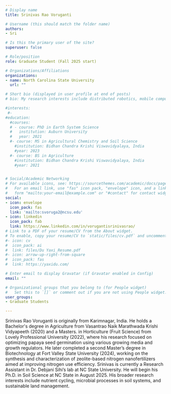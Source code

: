 ```yaml
---
# Display name
title: Srinivas Rao Voruganti

# Username (this should match the folder name)
authors:
- Sri

# Is this the primary user of the site?
superuser: false

# Role/position
role: Graduate Student (Fall 2025 start)

# Organizations/Affiliations
organizations:
- name: North Carolina State University
  url: ""

# Short bio (displayed in user profile at end of posts)
# bio: My research interests include distributed robotics, mobile computing and programmable matter.

#interests:
 #- 
#education:
  #courses:
  # - course: PhD in Earth System Science
  #   institution: Auburn University
  #   year: 2021
  #- course: MS in Agricultural Chemistry and Soil Science
    #institution: Bidhan Chandra Krishi Viswavidyalaya, India
    #year: 2023
  #- course: BS in Agriculture
    #institution: Bidhan Chandra Krishi Viswavidyalaya, India
    #year: 2021


# Social/Academic Networking
# For available icons, see: https://sourcethemes.com/academic/docs/page-builder/#icons
#   For an email link, use "fas" icon pack, "envelope" icon, and a link in the
#   form "mailto:your-email@example.com" or "#contact" for contact widget.
social:
- icon: envelope
  icon_pack: fas
  link: 'mailto:svoruga2@ncsu.edu'
- icon: linkedin
  icon_pack: fab
  link: https://www.linkedin.com/in/vorugantisrinivasrao/
# Link to a PDF of your resume/CV from the About widget.
# To enable, copy your resume/CV to `static/files/cv.pdf` and uncomment the lines below.
#- icon: cv
#  icon_pack: ai
#  link: files/Du Yaxi_Resume.pdf
#- icon: arrow-up-right-from-square
#  icon_pack: fas
#  link: https://yaxidu.com/

# Enter email to display Gravatar (if Gravatar enabled in Config)
email: ""

# Organizational groups that you belong to (for People widget)
#   Set this to `[]` or comment out if you are not using People widget.
user_groups:
- Graduate Students

---
```


Srinivas Rao Voruganti is originally from Karimnagar, India. He holds a Bachelor's degree in Agriculture from Vasantrao Naik Marathwada Krishi Vidyapeeth (2020) and a Masters. in Horticulture (Fruit Science) from Lovely Professional University (2022), where his research focused on optimizing papaya seed germination using various growing media and growth regulators. He later completed a second Master’s degree in Biotechnology at Fort Valley State University (2024), working on the synthesis and characterization of zeolite-based nitrogen
nanofertilizers aimed at improving nitrogen use efficiency. Srinivas is currently a Research Assistant in Dr. Debjani Sihi’s lab at NC State University. He will begin his Ph.D. in Soil Science at NC State in August 2025. His broader research interests include nutrient cycling, microbial processes in soil systems, and sustainable land management.
